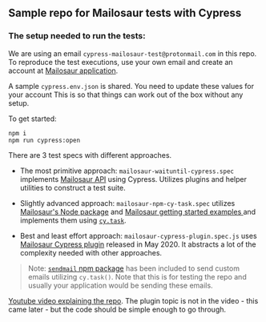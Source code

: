 ## Sample repo for Mailosaur tests with Cypress

### The setup needed to run the tests:
We are using an email `cypress-mailosaur-test@protonmail.com` in this repo.
To reproduce the test executions, use your own email and create an account at [Mailosaur application](https://mailosaur.com/app/).

A sample `cypress.env.json` is shared. You need to update these values for your account
This is so that things can work out of the box without any setup.

To get started:
```
npm i
npm run cypress:open
```

There are 3 test specs with different approaches.

* The most primitive approach: `mailosaur-waituntil-cypress.spec` implements [Mailosaur API](https://docs.mailosaur.com/reference) using Cypress. Utilizes plugins and helper utilities to construct a test suite.

* Slightly advanced approach: `mailosaur-npm-cy-task.spec` utilizes [Mailosaur's Node package](https://www.npmjs.com/package/mailosaur) and [Mailosaur getting started examples ](https://docs.mailosaur.com/docs/development) and implements them using [`cy.task`](https://docs.cypress.io/api/commands/task.html#Syntax).

* Best and least effort approach: `mailosaur-cypress-plugin.spec.js` uses [Mailosaur Cypress plugin](https://github.com/mailosaur/mailosaur-cypress) released in May 2020. It abstracts a lot of the complexity needed with other approaches.

> Note: [`sendmail` npm package](https://www.npmjs.com/package/sendmail) has been included to send custom emails utilizing `cy.task()`. Note that this is for testing the repo and usually your application would be sending these emails.

[Youtube video explaining the repo](https://youtu.be/_76TMg4yfrU). The plugin topic is not in the video - this came later - but the code should be simple enough to go through.

